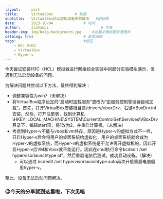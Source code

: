 ```yaml
---
layout:     post
title:      VirtualBox			# 标题 
subtitle:   VirtualBox启动虚拟设备失败解决   #副标题
date:       2023-10-04 				# 时间
author:     JiahaoLi 						# 作者
header-img: img/bolg-background.jpg 	#这篇文章标题背景图片
catalog: true 						# 是否归档
tags:								#标签
    - HCL（H3C）
    - VirtualBox
    - Hyper-v
---
```



今天尝试安装H3C（HCL）模拟器进行网络综合实验中的部分实验模拟演示，但遇到无法启动设备的问题。

为解决问题共尝试以下方法，最终得到解决：
- 调整兼容性为win7（未解决）
- 将VirtualBox程序设定的“启动时加载服务”更改为“由服务控制管理器自动加载”。首先，打开VirtualBox安装根目录/drivers/vboxDrv，右键VBoxDrv.inf安装。然后，打开注册表，找到计算机\HKEY_LOCAL_MACHINE\SYSTEM\CurrentControlSet\Services\VBoxDrv目录下，编辑start项，将1改为2，并重启计算机。（未解决）
- 考虑到Hyper-v不能与vbox和vm共存，原因是Hyper-v的虚拟方式不一样，开启Hyper-v后会将用户的桌面系统给虚拟化，用户的桌面系统就会成为Hyper-v的虚拟系统，而Hyper-v的虚拟系统是不允许再开虚拟机的，因此开启Hyper-v后VM和Vbox就不能运行。因此在cmd执行命令bcdedit /set hypervisorlaunchtype off，然后重启电脑后测试。成功启动设备。（解决）
    - 可以通过 bcdedit /set hypervisorlaunchtype auto再次开启重启电脑启用hyper-v。

至此，设备无法启动问题解决。

### 😉今天的分享就到这里啦，下次见咯
